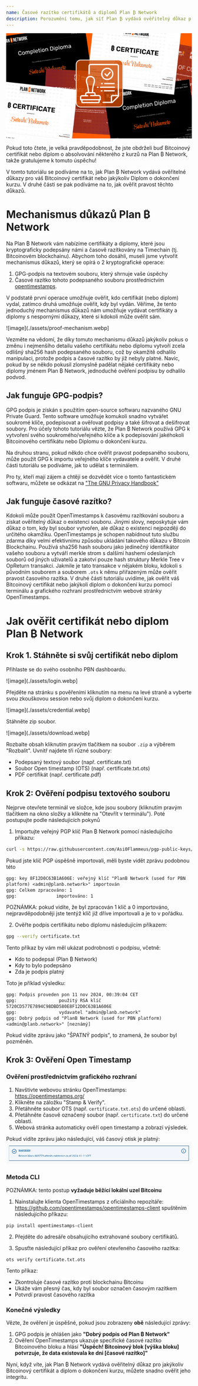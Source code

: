 ```yaml
---
name: Časové razítko certifikátů a diplomů Plan ₿ Network
description: Porozumění tomu, jak síť Plan ₿ vydává ověřitelný důkaz pro váš certifikát a diplomy
---
```


![cover](assets/cover.webp)

Pokud toto čtete, je velká pravděpodobnost, že jste obdrželi buď Bitcoinový certifikát nebo diplom o absolvování některého z kurzů na Plan ₿ Network, takže gratulujeme k tomuto úspěchu!

V tomto tutoriálu se podíváme na to, jak Plan ₿ Network vydává ověřitelné důkazy pro váš Bitcoinový certifikát nebo jakýkoliv Diplom o dokončení kurzu. V druhé části se pak podíváme na to, jak ověřit pravost těchto důkazů.

# Mechanismus důkazů Plan ₿ Network

Na Plan ₿ Network vám nabízíme certifikáty a diplomy, které jsou kryptograficky podepsány námi a časově razítkovány na Timechain (tj. Bitcoinovém blockchainu). Abychom toho dosáhli, museli jsme vytvořit mechanismus důkazů, který se opírá o 2 kryptografické operace:

1. GPG-podpis na textovém souboru, který shrnuje vaše úspěchy
2. Časové razítko tohoto podepsaného souboru prostřednictvím [opentimestamps](https://opentimestamps.org/).

V podstatě první operace umožňuje ověřit, kdo certifikát (nebo diplom) vydal, zatímco druhá umožňuje ověřit, kdy byl vydán.
Věříme, že tento jednoduchý mechanismus důkazů nám umožňuje vydávat certifikáty a diplomy s nespornými důkazy, které si kdokoli může ověřit sám.

![image](./assets/proof-mechanism.webp]

Vezměte na vědomí, že díky tomuto mechanismu důkazů jakýkoliv pokus o změnu i nejmenšího detailu vašeho certifikátu nebo diplomu vytvoří zcela odlišný sha256 hash podepsaného souboru, což by okamžitě odhalilo manipulaci, protože podpis a časové razítko by již nebyly platné. Navíc, pokud by se někdo pokusil zlomyslně padělat nějaké certifikáty nebo diplomy jménem Plan ₿ Network, jednoduché ověření podpisu by odhalilo podvod.

## Jak funguje GPG-podpis?

GPG podpis je získán s použitím open-source softwaru nazvaného GNU Private Guard. Tento software umožňuje komukoli snadno vytvářet soukromé klíče, podepisovat a ověřovat podpisy a také šifrovat a dešifrovat soubory. Pro účely tohoto tutoriálu vězte, že Plan ₿ Network používá GPG k vytvoření svého soukromého/veřejného klíče a k podepisování jakéhokoli Bitcoinového certifikátu nebo Diplomu o dokončení kurzu.

Na druhou stranu, pokud někdo chce ověřit pravost podepsaného souboru, může použít GPG k importu veřejného klíče vydavatele a ověřit. V druhé části tutoriálu se podíváme, jak to udělat s terminálem.

Pro ty, kteří mají zájem a chtějí se dozvědět více o tomto fantastickém softwaru, můžete se odkázat na ["The GNU Privacy Handbook"](https://www.gnupg.org/gph/en/manual/x135.html)

## Jak funguje časové razítko?

Kdokoli může použít OpenTimestamps k časovému razítkování souboru a získat ověřitelný důkaz o existenci souboru. Jinými slovy, neposkytuje vám důkaz o tom, kdy byl soubor vytvořen, ale důkaz o existenci nejpozději do určitého okamžiku.
OpenTimestamps je schopen nabídnout tuto službu zdarma díky velmi efektivnímu způsobu ukládání takového důkazu v Bitcoin Blockchainu. Používá sha256 hash souboru jako jedinečný identifikátor vašeho souboru a vytváří merkle strom s dalšími hashemi odeslaných souborů od jiných uživatelů a zakotví pouze hash struktury Merkle Tree v OpReturn transakci.
Jakmile je tato transakce v nějakém bloku, kdokoli s původním souborem a souborem `.ots` k němu přiřazeným může ověřit pravost časového razítka. V druhé části tutoriálu uvidíme, jak ověřit váš Bitcoinový certifikát nebo jakýkoli diplom o dokončení kurzu pomocí terminálu a grafického rozhraní prostřednictvím webové stránky OpenTimestamps.

# Jak ověřit certifikát nebo diplom Plan ₿ Network

## Krok 1. Stáhněte si svůj certifikát nebo diplom

Přihlaste se do svého osobního PBN dashboardu.

![image](./assets/login.webp]

Přejděte na stránku s pověřeními kliknutím na menu na levé straně a vyberte svou zkouškovou session nebo svůj diplom o dokončení kurzu.

![image](./assets/credential.webp]

Stáhněte zip soubor.

![image](./assets/download.webp]

Rozbalte obsah kliknutím pravým tlačítkem na soubor `.zip` a výběrem "Rozbalit". Uvnitř najdete tři různé soubory:

- Podepsaný textový soubor (např. certificate.txt)
- Soubor Open timestamp (OTS) (např. certificate.txt.ots)
- PDF certifikát (např. certificate.pdf)

## Krok 2: Ověření podpisu textového souboru

Nejprve otevřete terminál ve složce, kde jsou soubory (kliknutím pravým tlačítkem na okno složky a klikněte na "Otevřít v terminálu"). Poté postupujte podle následujících pokynů

1. Importujte veřejný PGP klíč Plan ₿ Network pomocí následujícího příkazu:

```bash
curl -s https://raw.githubusercontent.com/Asi0Flammeus/pgp-public-keys/master/planb-network-pk.asc | gpg --import
```

Pokud jste klíč PGP úspěšně importovali, měli byste vidět zprávu podobnou této

```
gpg: key 8F12D0C63B1A606E: veřejný klíč "PlanB Network (used for PBN platform) <admin@planb.network>" importován
gpg: Celkem zpracováno: 1
gpg:               importováno: 1
```

POZNÁMKA: pokud vidíte, že byl zpracován 1 klíč a 0 importováno, nejpravděpodobněji jste tentýž klíč již dříve importovali a je to v pořádku.

2. Ověřte podpis certifikátu nebo diplomu následujícím příkazem:

```bash
gpg --verify certificate.txt
```

Tento příkaz by vám měl ukázat podrobnosti o podpisu, včetně:

- Kdo to podepsal (Plan ₿ Network)
- Kdy to bylo podepsáno
- Zda je podpis platný

Toto je příklad výsledku:

```
gpg: Podpis proveden pon 11 nov 2024, 00:39:04 CET
gpg:                použitý RSA klíč 5720CD577E7894C98DBD580E8F12D0C63B1A606E
gpg:                vydavatel "admin@planb.network"
gpg: Dobrý podpis od "PlanB Network (used for PBN platform) <admin@planb.network>" [neznámý]
```

Pokud vidíte zprávu jako "ŠPATNÝ podpis", to znamená, že soubor byl pozměněn.

## Krok 3: Ověření Open Timestamp

### Ověření prostřednictvím grafického rozhraní

1. Navštivte webovou stránku OpenTimestamps: https://opentimestamps.org/
2. Klikněte na záložku "Stamp & Verify".
3. Přetáhněte soubor OTS (např. `certificate.txt.ots`) do určené oblasti.
4. Přetáhněte časově označený soubor (např. `certificate.txt`) do určené oblasti.
5. Webová stránka automaticky ověří open timestamp a zobrazí výsledek.

Pokud vidíte zprávu jako následující, váš časový otisk je platný:
![cover](assets/opentimestamp_wegui_verified.webp)

### Metoda CLI

POZNÁMKA: tento postup **vyžaduje běžící lokální uzel Bitcoinu**

1. Nainstalujte klienta OpenTimestamps z oficiálního repozitáře: https://github.com/opentimestamps/opentimestamps-client spuštěním následujícího příkazu:

```
pip install opentimestamps-client
```

2. Přejděte do adresáře obsahujícího extrahované soubory certifikátů.

3. Spusťte následující příkaz pro ověření otevřeného časového razítka:

```
ots verify certificate.txt.ots
```

Tento příkaz:

- Zkontroluje časové razítko proti blockchainu Bitcoinu
- Ukáže vám přesný čas, kdy byl soubor označen časovým razítkem
- Potvrdí pravost časového razítka

### Konečné výsledky

Vězte, že ověření je úspěšné, pokud jsou zobrazeny **obě** následující zprávy:

1. GPG podpis je ohlášen jako **"Dobrý podpis od Plan ₿ Network"**
2. Ověření OpenTimestamps ukazuje specifické časové razítko Bitcoinového bloku a hlásí **"Úspěch! Bitcoinový blok [výška bloku] potvrzuje, že data existovala ke dni [časové razítko]"**

Nyní, když víte, jak Plan ₿ Network vydává ověřitelný důkaz pro jakýkoliv Bitcoinový certifikát a diplom o dokončení kurzu, můžete snadno ověřit jeho integritu.

